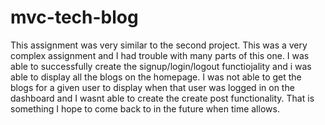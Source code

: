 # mvc-tech-blog

This assignment was very similar to the second project. This was a very complex assignment and I had trouble with many parts of this one. I was able to successfully create the signup/login/logout functiojality and i was able to display all the blogs on the homepage. I was not able to get the blogs for a given user to display when that user was logged in on the dashboard and I wasnt able to create the create post functionality. That is something I hope to come back to in the future when time allows.